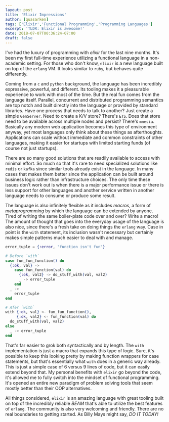 ```yaml
---
layout: post
title: 'Elixir Impressions'
author: [quasarken]
tags: ['Elixir','Functional Programming','Programming Languages']
excerpt: 'TLDR: Elixir is awesome!'
date: 2018-07-07T00:36:24-07:00
draft: false
---
```


I've had the luxury of programming with _elixir_ for the last nine months.
It's been my first full-time experience utilizing a functional language in a non-academic setting.
For those who don't know, `elixir` is a new language built on top of the `erlang` VM.
It looks similar to `ruby`, but behaves quite differently.

Coming from a `c` and `python` background, the language has been incredibly expressive, powerful, and different.
Its tooling makes it a pleasurable experience to work with most of the time.
But the real fun comes from the language itself.
Parallel, concurrent and distributed programming semantics are top notch and built directly into the language or provided by standard libraries.
Have one process that needs to talk to another? Just create a simple `GenServer`.
Need to create a K/V store? There's `ETS`.
Does that store need to be available across multiple nodes and persist? There's `mnesia`.
Basically any modern web application becomes this type of environment anyway, yet most languages only think about these things as afterthoughts.
Applications can scale without immediate and common constraints of other languages, making it easier for startups with limited starting funds (of course not just startups).

There are so many good solutions that are readily available to access with minimal effort.
So much so that it's rare to need specialized solutions like `redis` or `kafka` since similar tools already exist in the language.
In many cases that makes them better since the application can be built around business logic rather than infrastructure choices.
The only time these issues don't work out is when there is a major performance issue or there is less support for other languages and another service written in another language needs to consume or produce some result.

The language is also infinitely flexible as it includes _macros_, a form of _metaprogramming_ by which the language can be extended by anyone.
Tired of writing the same boiler-plate code over and over? Write a macro!
The amount of thought that goes into the everyday usage of the language is also nice, since there's a fresh take on doing things the `erlang` way.
Case in point is the `with` statement, its inclusion wasn't necessary but certainly makes simple patterns much easier to deal with and manage.

```elixir
error_tuple = {:error, "function isn't fun"}

# Before `with`
case fun_fun_function() do
  {:ok, val} ->
    case fun_function(val) do
      {:ok, val2} -> do_stuff_with(val, val2)
      _ -> error_tuple
    end
  _ ->
    error_tuple
end

# Afer `with`
with {:ok, val} <- fun_fun_function(),
     {:ok, val2} <- fun_function(val) do
  do_stuff_with(val, val2)
else
  _ -> error_tuple
end
```

That's far easier to grok both syntactically and by length.
The `with` implementation is just a macro that expands this type of logic.
Sure, it's possible to keep this looking pretty by making function wrappers for case statements, but that's essentially what `with` does in a generic way already.
This is just a simple case of 6 versus 9 lines of code, but it can easily extend beyond that.
My personal benefits with `elixir` go beyond the code, it's allowed me to fully switch into the mindset of functional programming.
It's opened an entire new paradigm of problem solving tools that seem mostly better than their OOP alternatives.

All things considered, `elixir` is an amazing language with great tooling built on top of the incredibly reliable _BEAM_ that's able to utilize the best features of `erlang`.
The community is also very welcoming and friendly.
There are no real boundaries to getting started.
As Billy Mays might say, _DO IT TODAY!_
